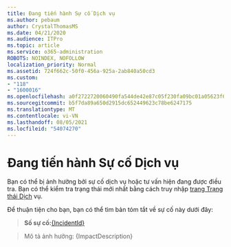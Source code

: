 ```yaml
---
title: Đang tiến hành Sự cố Dịch vụ
ms.author: pebaum
author: CrystalThomasMS
ms.date: 04/21/2020
ms.audience: ITPro
ms.topic: article
ms.service: o365-administration
ROBOTS: NOINDEX, NOFOLLOW
localization_priority: Normal
ms.assetid: 724f662c-50f0-456a-925a-2ab840a50cd3
ms.custom:
- "118"
- "1600016"
ms.openlocfilehash: a0f2722720060490fa544de42e87c05f230fa09bc01a05623f6d985f1f058042
ms.sourcegitcommit: b5f7da89a650d2915dc652449623c78be6247175
ms.translationtype: MT
ms.contentlocale: vi-VN
ms.lasthandoff: 08/05/2021
ms.locfileid: "54074270"
---
```

# <a name="service-incident-in-progress"></a>Đang tiến hành Sự cố Dịch vụ

Bạn có thể bị ảnh hưởng bởi sự cố dịch vụ hoặc tư vấn hiện đang được điều tra. Bạn có thể kiểm tra trạng thái mới nhất bằng cách truy nhập [trang Trạng thái Dịch](https://admin.microsoft.com/adminportal/home#/servicehealth) vụ.
  
Để thuận tiện cho bạn, bạn có thể tìm bản tóm tắt về sự cố này dưới đây:
  
> **Số sự cố:**[{IncidentId}](https://admin.microsoft.com/adminportal/home#/servicehealth)

> Mô tả ảnh hưởng: {ImpactDescription}
